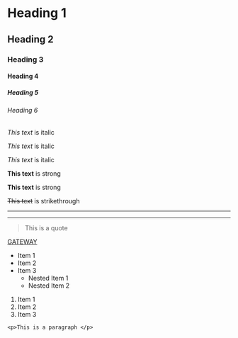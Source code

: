 <!-- Headings -->

# Heading 1
## Heading 2
### Heading 3
#### Heading 4
##### Heading 5
###### Heading 6

<!-- Italics -->

*This text* is italic

_This text_ is italic

_This text_ is italic

<!-- Strong -->

**This text** is strong

__This text__ is strong

<!-- Strikethrough -->

~~This text~~ is strikethrough

<!-- Horizontal Rule -->

-------------------------
_________________________

<!-- Blockquote -->

> This is a quote

<!-- Links -->

[GATEWAY](http://www.gtwy.com)

<!-- UL -->

* Item 1
* Item 2
* Item 3
	* Nested Item 1
	* Nested Item 2

<!-- OL -->

1. Item 1
2. Item 2
3. Item 3

<!-- Inline Code Block -->

`<p>This is a paragraph </p>`